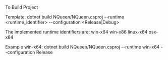 To Build Project

Template:
dotnet build NQueen/NQueen.csproj --runtime <runtime_identifier> --configuration <Release|Debug>

The implemented runtime identifiers are:
	win-x64
	win-x86
	linux-x64
	osx-x64
	
Example win-x64:
dotnet build NQueen/NQueen.csproj --runtime win-x64 --configuration Release